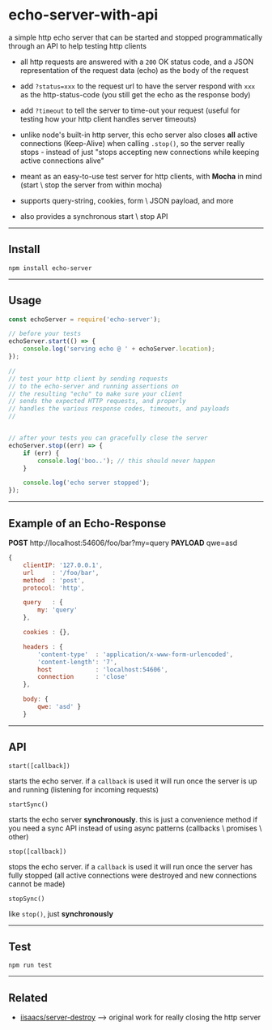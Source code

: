 # echo-server-with-api
a simple http echo server that can be started and stopped programmatically through an API to help testing http clients

* all http requests are answered with a `200` OK status code, and a JSON representation of the request data (echo) as the body of the request

* add `?status=xxx` to the request url to have the server respond with `xxx` as the http-status-code (you still get the echo as the response body)

* add `?timeout` to tell the server to time-out your request (useful for testing how your http client handles server timeouts)

* unlike node's built-in http server, this echo server also closes **all** active connections (Keep-Alive) when calling `.stop()`, so the server really stops - instead of just "stops accepting new connections while keeping active connections alive"

* meant as an easy-to-use test server for http clients, with **Mocha** in mind (start \ stop the server from within mocha)

* supports query-string, cookies, form \ JSON payload, and more

* also provides a synchronous start \ stop API



---
## Install
```
npm install echo-server
```


---
## Usage
```javascript
const echoServer = require('echo-server');

// before your tests
echoServer.start(() => {
    console.log('serving echo @ ' + echoServer.location);
});

//
// test your http client by sending requests
// to the echo-server and running assertions on
// the resulting "echo" to make sure your client
// sends the expected HTTP requests, and properly
// handles the various response codes, timeouts, and payloads
//


// after your tests you can gracefully close the server
echoServer.stop((err) => {
    if (err) {
        console.log('boo..'); // this should never happen
    }

    console.log('echo server stopped');
});
```


---
## Example of an Echo-Response
**POST** http://localhost:54606/foo/bar?my=query
**PAYLOAD** qwe=asd
```javascript
{
    clientIP: '127.0.0.1',
    url     : '/foo/bar',
    method  : 'post',
    protocol: 'http',

    query   : {
        my: 'query'
    },

    cookies : {},

    headers : {
        'content-type'  : 'application/x-www-form-urlencoded',
        'content-length': '7',
        host            : 'localhost:54606',
        connection      : 'close'
    },

    body: {
        qwe: 'asd' }
    }
```



---
## API
`start([callback])`

starts the echo server. if a `callback` is used it will run once the server is up and running (listening for incoming requests)


`startSync()`

starts the echo server **synchronously**.
this is just a convenience method if you need a sync API instead of using async patterns (callbacks \ promises \ other)

`stop([callback])`

stops the echo server. if a `callback` is used it will run once the server has fully stopped (all active connections were destroyed and new connections cannot be made)


`stopSync()`

like `stop()`, just **synchronously**


---
## Test
```
npm run test
```


---
## Related
* [iisaacs/server-destroy](https://github.com/isaacs/server-destroy) --> original work for really closing the http server


